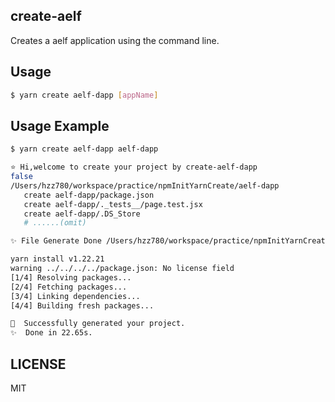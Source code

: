 ## create-aelf

Creates a aelf application using the command line.

## Usage

```bash
$ yarn create aelf-dapp [appName]
```

## Usage Example

```bash
$ yarn create aelf-dapp aelf-dapp

⭐️ Hi,welcome to create your project by create-aelf-dapp
false
/Users/hzz780/workspace/practice/npmInitYarnCreate/aelf-dapp
   create aelf-dapp/package.json
   create aelf-dapp/._tests__/page.test.jsx
   create aelf-dapp/.DS_Store
   # ......(omit)

✨ File Generate Done /Users/hzz780/workspace/practice/npmInitYarnCreate/aelf-dapp

yarn install v1.22.21
warning ../../../../package.json: No license field
[1/4] Resolving packages...
[2/4] Fetching packages...
[3/4] Linking dependencies...
[4/4] Building fresh packages...

🎉  Successfully generated your project.
✨  Done in 22.65s.
```

## LICENSE

MIT
